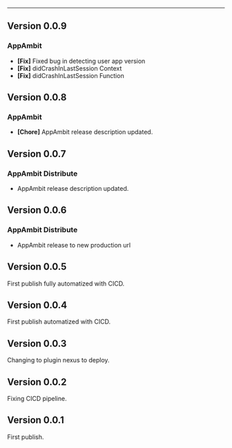 ___
## Version 0.0.9

### AppAmbit

* **[Fix]** Fixed bug in detecting user app version
* **[Fix]** didCrashInLastSession Context
* **[Fix]** didCrashInLastSession Function

## Version 0.0.8

### AppAmbit

* **[Chore]** AppAmbit release description updated.

## Version 0.0.7

### AppAmbit Distribute

* AppAmbit release description updated.

## Version 0.0.6

### AppAmbit Distribute

* AppAmbit release to new production url

## Version 0.0.5

First publish fully automatized with CICD.

## Version 0.0.4

First publish automatized with CICD.

## Version 0.0.3

Changing to plugin nexus to deploy.

## Version 0.0.2

Fixing CICD pipeline.

## Version 0.0.1

First publish.